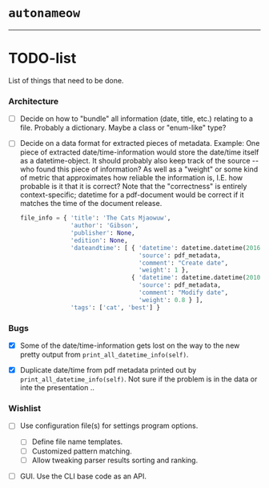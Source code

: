 # `autonameow`

--------------------------------------------------------------------------------


TODO-list
=========
List of things that need to be done.

### Architecture
- [ ] Decide on how to "bundle" all information (date, title, etc.) relating 
      to a file. Probably a dictionary. Maybe a class or "enum-like" type?
- [ ] Decide on a data format for extracted pieces of metadata.
      Example: One piece of extracted date/time-information would store the
               date/time itself as a datetime-object. It should probably also
               keep track of the source -- who found this piece of information?
               As well as a "weight" or some kind of metric that approximates
               how reliable the information is, I.E. how probable is it that it
               is correct? Note that the "correctness" is entirely context-specific; 
               datetime for a pdf-document would be correct if it matches the
               time of the document release.

    ```python
    file_info = { 'title': 'The Cats Mjaowuw', 
                  'author': 'Gibson',
                  'publisher': None,
                  'edition': None,
                  'dateandtime': [ { 'datetime': datetime.datetime(2016, 6, 5, 16, ..),
                                     'source': pdf_metadata,
                                     'comment': "Create date",
                                     'weight': 1 },
                                   { 'datetime': datetime.datetime(2010, 1, 2, 34, ..),
                                     'source': pdf_metadata,
                                     'comment': "Modify date",
                                     'weight': 0.8 } ],
                  'tags': ['cat', 'best'] }
    ```


### Bugs
- [x] Some of the date/time-information gets lost on the way to the new pretty
      output from `print_all_datetime_info(self)`.
- [x] Duplicate date/time from pdf metadata printed out by 
      `print_all_datetime_info(self)`. Not sure if the problem is in the data
      or inte the presentation ..
      

### Wishlist
- [ ] Use configuration file(s) for settings program options.
    - [ ] Define file name templates.
    - [ ] Customized pattern matching.
    - [ ] Allow tweaking parser results sorting and ranking.
- [ ] GUI. Use the CLI base code as an API.

